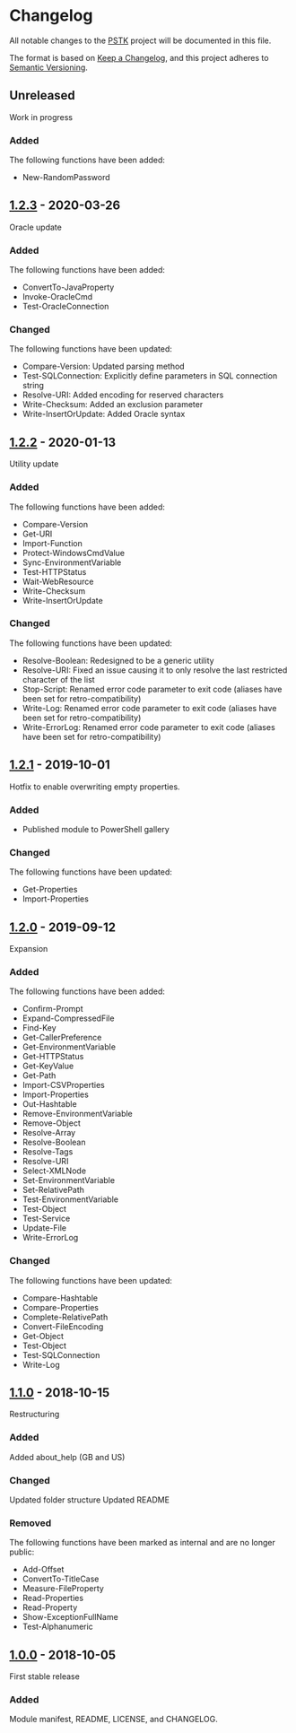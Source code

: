 # Changelog
All notable changes to the [PSTK](https://github.com/Akaizoku/PSTK) project will be documented in this file.

The format is based on [Keep a Changelog](https://keepachangelog.com/en/1.0.0/),
and this project adheres to [Semantic Versioning](https://semver.org/spec/v2.0.0.html).

## Unreleased

Work in progress

### Added

The following functions have been added:
-   New-RandomPassword

## [1.2.3](https://github.com/Akaizoku/PSTK/releases/tag/1.2.3) - 2020-03-26

Oracle update

### Added
The following functions have been added:
-   ConvertTo-JavaProperty
-   Invoke-OracleCmd
-   Test-OracleConnection

### Changed
The following functions have been updated:
-   Compare-Version: Updated parsing method
-   Test-SQLConnection: Explicitly define parameters in SQL connection string
-   Resolve-URI: Added encoding for reserved characters
-   Write-Checksum: Added an exclusion parameter
-   Write-InsertOrUpdate: Added Oracle syntax

## [1.2.2](https://github.com/Akaizoku/PSTK/releases/tag/1.2.2) - 2020-01-13

Utility update

### Added
The following functions have been added:
-   Compare-Version
-   Get-URI
-   Import-Function
-   Protect-WindowsCmdValue
-   Sync-EnvironmentVariable
-   Test-HTTPStatus
-   Wait-WebResource
-   Write-Checksum
-   Write-InsertOrUpdate

### Changed
The following functions have been updated:
-   Resolve-Boolean: Redesigned to be a generic utility
-   Resolve-URI: Fixed an issue causing it to only resolve the last restricted character of the list
-   Stop-Script: Renamed error code parameter to exit code (aliases have been set for retro-compatibility)
-   Write-Log: Renamed error code parameter to exit code (aliases have been set for retro-compatibility)
-   Write-ErrorLog: Renamed error code parameter to exit code (aliases have been set for retro-compatibility)

## [1.2.1](https://github.com/Akaizoku/PSTK/releases/tag/1.2.1) - 2019-10-01

Hotfix to enable overwriting empty properties.

### Added
-   Published module to PowerShell gallery

### Changed
The following functions have been updated:
-   Get-Properties
-   Import-Properties

## [1.2.0](https://github.com/Akaizoku/PSTK/releases/tag/1.2.0) - 2019-09-12

Expansion

### Added
The following functions have been added:
-   Confirm-Prompt
-   Expand-CompressedFile
-   Find-Key
-   Get-CallerPreference
-   Get-EnvironmentVariable
-   Get-HTTPStatus
-   Get-KeyValue
-   Get-Path
-   Import-CSVProperties
-   Import-Properties
-   Out-Hashtable
-   Remove-EnvironmentVariable
-   Remove-Object
-   Resolve-Array
-   Resolve-Boolean
-   Resolve-Tags
-   Resolve-URI
-   Select-XMLNode
-   Set-EnvironmentVariable
-   Set-RelativePath
-   Test-EnvironmentVariable
-   Test-Object
-   Test-Service
-   Update-File
-   Write-ErrorLog

### Changed
The following functions have been updated:
-   Compare-Hashtable
-   Compare-Properties
-   Complete-RelativePath
-   Convert-FileEncoding
-   Get-Object
-   Test-Object
-   Test-SQLConnection
-   Write-Log

## [1.1.0](https://github.com/Akaizoku/PSTK/releases/tag/1.1.0) - 2018-10-15

Restructuring

### Added
Added about_help (GB and US)

### Changed
Updated folder structure
Updated README

### Removed
The following functions have been marked as internal and are no longer public:
-   Add-Offset
-   ConvertTo-TitleCase
-   Measure-FileProperty
-   Read-Properties
-   Read-Property
-   Show-ExceptionFullName
-   Test-Alphanumeric

## [1.0.0](https://github.com/Akaizoku/PSTK/releases/tag/1.0.0) - 2018-10-05

First stable release

### Added
Module manifest, README, LICENSE, and CHANGELOG.
